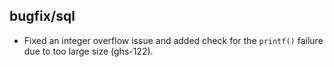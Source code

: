 ## bugfix/sql

* Fixed an integer overflow issue and added check for the `printf()` failure due
  to too large size (ghs-122).
